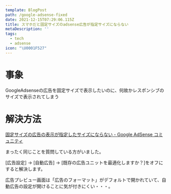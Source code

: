 ```yaml
---
template: BlogPost
path: /google-adsense-fixed
date: 2021-12-15T07:29:06.115Z
title: スマホだと固定サイズのadsense広告が指定サイズにならない
metaDescription: ''
tags:
  - tech
  - adsense
icon: "\U0001F527"
---
```

# 事象

GoogleAdsenseの広告を固定サイズで表示したいのに、何故かレスポンシブのサイズで表示されてしまう

# 解決方法

[固定サイズの広告の表示が指定したサイズにならない - Google AdSense コミュニティ](https://support.google.com/adsense/thread/27364951/%E5%9B%BA%E5%AE%9A%E3%82%B5%E3%82%A4%E3%82%BA%E3%81%AE%E5%BA%83%E5%91%8A%E3%81%AE%E8%A1%A8%E7%A4%BA%E3%81%8C%E6%8C%87%E5%AE%9A%E3%81%97%E3%81%9F%E3%82%B5%E3%82%A4%E3%82%BA%E3%81%AB%E3%81%AA%E3%82%89%E3%81%AA%E3%81%84?hl=ja)

まったく同じことを質問している方がいました。

[広告設定] -> [自動広告] -> [既存の広告ユニットを最適化しますか？]をオフにすると解決します。

広告プレビュー画面は「広告のフォーマット」がデフォルトで開かれていて、自動広告の設定が開けることに気が付きにくい・・・。

